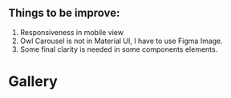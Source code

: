 ## Things to be improve:
1. Responsiveness in mobile view
2. Owl Carousel is not in Material UI, I have to use Figma Image.
3. Some final clarity is needed in some components elements. 

# Gallery 

